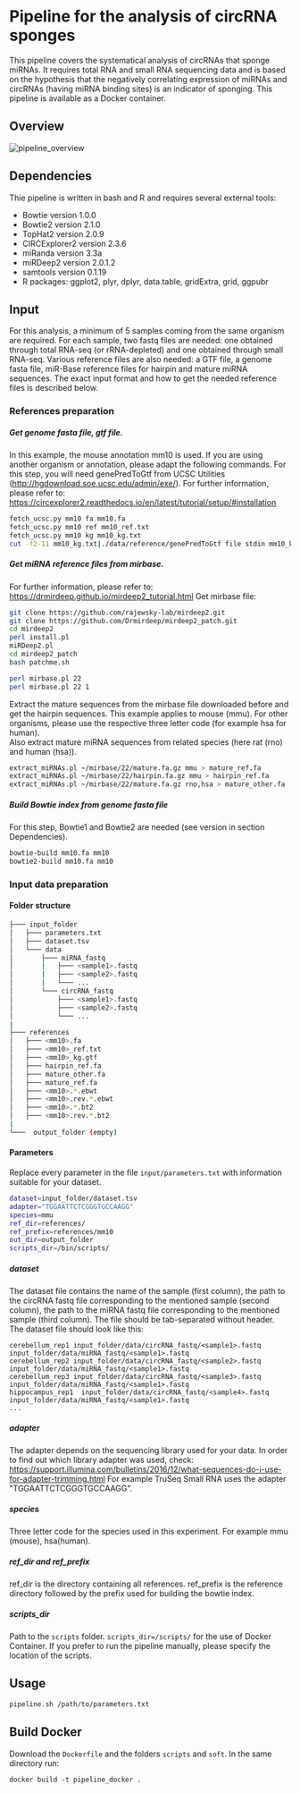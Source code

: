# Pipeline for the analysis of circRNA sponges
This pipeline covers the systematical analysis of circRNAs that sponge miRNAs. It requires total RNA and small RNA sequencing data and is based on the hypothesis that the negatively correlating expression of miRNAs and circRNAs (having miRNA binding sites) is an indicator of sponging. This pipeline is available as a Docker container.

## Overview
![pipeline_overview](https://user-images.githubusercontent.com/51077615/70857669-3b5c1c80-1ef3-11ea-9a12-3d8427781cf6.PNG)

## Dependencies

Thie pipeline is written in bash and R and requires several external tools:
* Bowtie version 1.0.0
* Bowtie2 version 2.1.0
* TopHat2 version 2.0.9
* CIRCExplorer2 version 2.3.6
* miRanda version 3.3a
* miRDeep2 version 2.0.1.2
* samtools version 0.1.19
* R packages: ggplot2, plyr, dplyr, data.table, gridExtra, grid, ggpubr

## Input

For this analysis, a minimum of 5 samples coming from the same organism are required. For each sample, two fastq files are needed: one obtained through total RNA-seq (or rRNA-depleted) and one obtained through small RNA-seq. 
Various reference files are also needed: a GTF file, a genome fasta file, miR-Base reference files for hairpin and mature miRNA sequences. The exact input format and how to get the needed reference files is described below.

### References preparation
##### Get genome fasta file, gtf file. 
In this example, the mouse annotation mm10 is used. If you are using another organism or annotation, please adapt the following commands. For this step, you will need genePredToGtf from UCSC Utilities (http://hgdownload.soe.ucsc.edu/admin/exe/).
For further information, please refer to: https://circexplorer2.readthedocs.io/en/latest/tutorial/setup/#installation

```bash
fetch_ucsc.py mm10 fa mm10.fa
fetch_ucsc.py mm10 ref mm10_ref.txt
fetch_ucsc.py mm10 kg mm10_kg.txt
cut -f2-11 mm10_kg.txt|./data/reference/genePredToGtf file stdin mm10_kg.gtf
```

##### Get miRNA reference files from mirbase. 
For further information, please refer to: https://drmirdeep.github.io/mirdeep2_tutorial.html 
Get mirbase file:
``` bash
git clone https://github.com/rajewsky-lab/mirdeep2.git
git clone https://github.com/Drmirdeep/mirdeep2_patch.git
cd mirdeep2
perl install.pl
miRDeep2.pl 
cd mirdeep2_patch
bash patchme.sh

perl mirbase.pl 22
perl mirbase.pl 22 1
```

Extract the mature sequences from the mirbase file downloaded before and get the hairpin sequences. This example applies to mouse (mmu). For other organisms, please use the respective three letter code  (for example hsa for human).  
Also extract mature miRNA sequences from related species (here rat (rno) and human (hsa)).
``` bash
extract_miRNAs.pl ~/mirbase/22/mature.fa.gz mmu > mature_ref.fa
extract_miRNAs.pl ~/mirbase/22/hairpin.fa.gz mmu > hairpin_ref.fa
extract_miRNAs.pl ~/mirbase/22/mature.fa.gz rno,hsa > mature_other.fa
```

##### Build Bowtie index from genome fasta file
For this step, Bowtie1 and Bowtie2 are needed (see version in section Dependencies). 
```bash
bowtie-build mm10.fa mm10
bowtie2-build mm10.fa mm10
```

### Input data preparation

#### Folder structure
```bash
├─── input_folder
│   ├─── parameters.txt
│   ├─── dataset.tsv
│   └─── data
│       ├─── miRNA_fastq
│       |   ├─── <sample1>.fastq
│       |   ├─── <sample2>.fastq
│       |   └─── ...
│       └─── circRNA_fastq
│           ├─── <sample1>.fastq
│           ├─── <sample2>.fastq
│           └─── ...
|
├─── references
│   ├─── <mm10>.fa
│   ├─── <mm10>_ref.txt
│   ├─── <mm10>_kg.gtf
│   ├─── hairpin_ref.fa
│   ├─── mature_other.fa
│   ├─── mature_ref.fa
│   ├─── <mm10>.*.ebwt
│   ├─── <mm10>.rev.*.ebwt
│   ├─── <mm10>.*.bt2
│   ├─── <mm10>.rev.*.bt2
|
└───  output_folder (empty)
```

#### Parameters
Replace every parameter in the file ```input/parameters.txt``` with information suitable for your dataset.
```bash
dataset=input_folder/dataset.tsv
adapter="TGGAATTCTCGGGTGCCAAGG"
species=mmu
ref_dir=references/
ref_prefix=references/mm10
out_dir=output_folder
scripts_dir=/bin/scripts/
```

##### dataset
The dataset file contains the name of the sample (first column), the path to the circRNA fastq file corresponding to the mentioned sample (second column), the path to the miRNA fastq file corresponding to the mentioned sample (third column). The file should be tab-separated without header. The dataset file should look like this:
```
cerebellum_rep1 input_folder/data/circRNA_fastq/<sample1>.fastq	input_folder/data/miRNA_fastq/<sample1>.fastq
cerebellum_rep2	input_folder/data/circRNA_fastq/<sample2>.fastq	input_folder/data/miRNA_fastq/<sample1>.fastq
cerebellum_rep3	input_folder/data/circRNA_fastq/<sample3>.fastq	input_folder/data/miRNA_fastq/<sample1>.fastq
hippocampus_rep1  input_folder/data/circRNA_fastq/<sample4>.fastq	input_folder/data/miRNA_fastq/<sample1>.fastq
...
```

##### adapter
The adapter depends on the sequencing library used for your data. In order to find out which library adapter was used, check: https://support.illumina.com/bulletins/2016/12/what-sequences-do-i-use-for-adapter-trimming.html
For example TruSeq Small RNA uses the adapter "TGGAATTCTCGGGTGCCAAGG".

##### species
Three letter code for the species used in this experiment. For example mmu (mouse), hsa(human).

##### ref_dir and ref_prefix
ref_dir is the directory containing all references. ref_prefix is the reference directory followed by the prefix used for building the bowtie index.

##### scripts_dir
Path to the ```scripts``` folder. ```scripts_dir=/scripts/``` for the use of Docker Container. If you prefer to run the pipeline manually, please specify the location of the scripts.

## Usage 
```bash
pipeline.sh /path/to/parameters.txt
```

## Build Docker
Download the ```Dockerfile``` and the folders ```scripts``` and ```soft```. In the same directory run:

```docker build -t pipeline_docker .```
